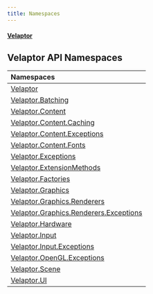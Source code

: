 ```yaml
---
title: Namespaces
---
```


#### [Velaptor](Namespaces.md 'Velaptor Namespaces')

## Velaptor API Namespaces

| Namespaces |
| :--- |
| [Velaptor](Velaptor.md 'Velaptor') |
| [Velaptor.Batching](Velaptor.Batching.md 'Velaptor.Batching') |
| [Velaptor.Content](Velaptor.Content.md 'Velaptor.Content') |
| [Velaptor.Content.Caching](Velaptor.Content.Caching.md 'Velaptor.Content.Caching') |
| [Velaptor.Content.Exceptions](Velaptor.Content.Exceptions.md 'Velaptor.Content.Exceptions') |
| [Velaptor.Content.Fonts](Velaptor.Content.Fonts.md 'Velaptor.Content.Fonts') |
| [Velaptor.Exceptions](Velaptor.Exceptions.md 'Velaptor.Exceptions') |
| [Velaptor.ExtensionMethods](Velaptor.ExtensionMethods.md 'Velaptor.ExtensionMethods') |
| [Velaptor.Factories](Velaptor.Factories.md 'Velaptor.Factories') |
| [Velaptor.Graphics](Velaptor.Graphics.md 'Velaptor.Graphics') |
| [Velaptor.Graphics.Renderers](Velaptor.Graphics.Renderers.md 'Velaptor.Graphics.Renderers') |
| [Velaptor.Graphics.Renderers.Exceptions](Velaptor.Graphics.Renderers.Exceptions.md 'Velaptor.Graphics.Renderers.Exceptions') |
| [Velaptor.Hardware](Velaptor.Hardware.md 'Velaptor.Hardware') |
| [Velaptor.Input](Velaptor.Input.md 'Velaptor.Input') |
| [Velaptor.Input.Exceptions](Velaptor.Input.Exceptions.md 'Velaptor.Input.Exceptions') |
| [Velaptor.OpenGL.Exceptions](Velaptor.OpenGL.Exceptions.md 'Velaptor.OpenGL.Exceptions') |
| [Velaptor.Scene](Velaptor.Scene.md 'Velaptor.Scene') |
| [Velaptor.UI](Velaptor.UI.md 'Velaptor.UI') |
